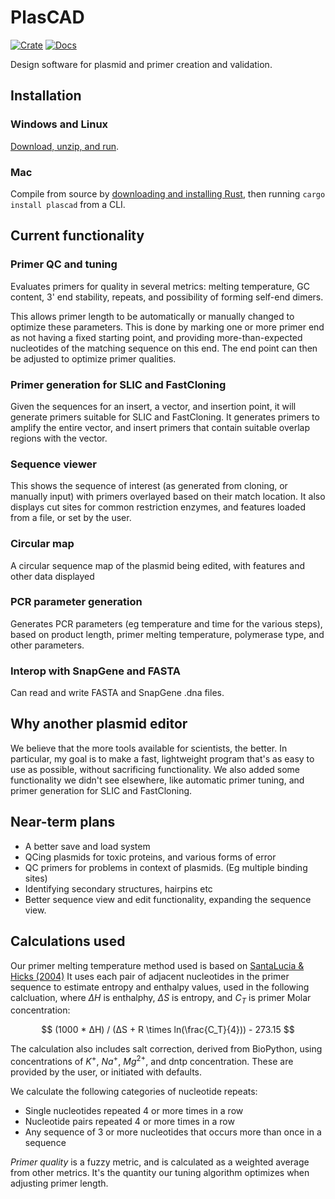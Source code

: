 # PlasCAD

[![Crate](https://img.shields.io/crates/v/plascad.svg)](https://crates.io/crates/plascad)
[![Docs](https://docs.rs/plascad/badge.svg)](https://docs.rs/plascad)

Design software for plasmid and primer creation and validation.


## Installation

### Windows and Linux
[Download, unzip, and run](https://github.com/David-OConnor/plascad/releases). 


### Mac
Compile from source by [downloading and installing Rust](https://www.rust-lang.org/tools/install), then running `cargo install plascad` from a CLI.


## Current functionality

### Primer QC and tuning
Evaluates primers for quality in several metrics: melting temperature, GC content, 3' end stability, repeats, and possibility
of forming self-end dimers.

This allows primer length to be automatically or manually changed to optimize these parameters. This is done by marking
one or more primer end as not having a fixed starting point, and providing more-than-expected nucleotides of the matching 
sequence on this end. The end point can then be adjusted to optimize primer qualities.


### Primer generation for SLIC and FastCloning
Given the sequences for an insert, a vector, and insertion point, it will generate primers suitable for SLIC and FastCloning.
It generates primers to amplify the entire vector, and insert primers that contain suitable overlap regions with the vector.


### Sequence viewer
This shows the sequence of interest (as generated from cloning, or manually input) with primers overlayed based on their
match location. It also displays cut sites for common restriction enzymes, and features loaded from a file, or set by the user.


### Circular map
A circular sequence map of the plasmid being edited, with features and other data displayed


### PCR parameter generation
Generates PCR parameters (eg temperature and time for the various steps), based on product length, primer
melting temperature, polymerase type, and other parameters.


### Interop with SnapGene and FASTA
Can read and write FASTA and SnapGene .dna files.


## Why another plasmid editor
We believe that the more tools available for scientists, the better. In particular, my goal is to make
a fast, lightweight program that's as easy to use as possible, without sacrificing functionality. We also added
some functionality we didn't see elsewhere, like automatic primer tuning, and primer generation for SLIC and FastCloning.


## Near-term plans
- A better save and load system
- QCing plasmids for toxic proteins, and various forms of error
- QC primers for problems in context of plasmids. (Eg multiple binding sites)
- Identifying secondary structures, hairpins etc
- Better sequence view and edit functionality, expanding the sequence view.


## Calculations used 
Our primer melting temperature method used is based on [SantaLucia & Hicks (2004)](https://pubmed.ncbi.nlm.nih.gov/15139820/) It uses each pair of adjacent nucleotides in the
primer sequence to estimate entropy and enthalpy values, used in the following calcluation, where $ΔH$ is enthalphy, $ΔS$ is entropy, and $C_T$ is 
primer Molar concentration:

$$ (1000 * ΔH) / (ΔS + R \times ln(\frac{C_T}{4})) - 273.15 $$

The calculation also includes salt correction, derived from BioPython, using concentrations of $K^+$, $Na^+$, $Mg^{2+}$, and dntp concentration. These are provided by the user, or initiated with defaults.

We calculate the following categories of nucleotide repeats:
- Single nucleotides repeated 4 or more times in a row
- Nucleotide pairs repeated 4 or more times in a row
- Any sequence of 3 or more nucleotides that occurs more than once in a sequence

*Primer quality* is a fuzzy metric, and is calculated as a weighted average from other metrics. It's the quantity our tuning algorithm optimizes when adjusting primer length.